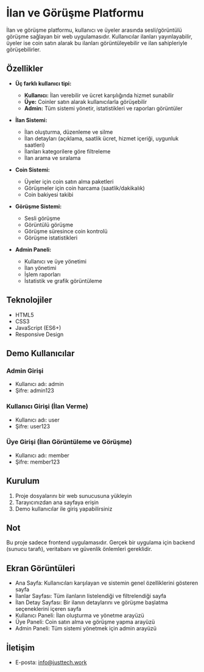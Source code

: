 # İlan ve Görüşme Platformu

İlan ve görüşme platformu, kullanıcı ve üyeler arasında sesli/görüntülü görüşme sağlayan bir web uygulamasıdır. Kullanıcılar ilanları yayınlayabilir, üyeler ise coin satın alarak bu ilanları görüntüleyebilir ve ilan sahipleriyle görüşebilirler.

## Özellikler

- **Üç farklı kullanıcı tipi:**
  - **Kullanıcı:** İlan verebilir ve ücret karşılığında hizmet sunabilir
  - **Üye:** Coinler satın alarak kullanıcılarla görüşebilir
  - **Admin:** Tüm sistemi yönetir, istatistikleri ve raporları görüntüler

- **İlan Sistemi:**
  - İlan oluşturma, düzenleme ve silme
  - İlan detayları (açıklama, saatlik ücret, hizmet içeriği, uygunluk saatleri)
  - İlanları kategorilere göre filtreleme
  - İlan arama ve sıralama

- **Coin Sistemi:**
  - Üyeler için coin satın alma paketleri
  - Görüşmeler için coin harcama (saatlik/dakikalık)
  - Coin bakiyesi takibi

- **Görüşme Sistemi:**
  - Sesli görüşme
  - Görüntülü görüşme
  - Görüşme süresince coin kontrolü
  - Görüşme istatistikleri

- **Admin Paneli:**
  - Kullanıcı ve üye yönetimi
  - İlan yönetimi
  - İşlem raporları
  - İstatistik ve grafik görüntüleme

## Teknolojiler

- HTML5
- CSS3
- JavaScript (ES6+)
- Responsive Design

## Demo Kullanıcılar

### Admin Girişi
- Kullanıcı adı: admin
- Şifre: admin123

### Kullanıcı Girişi (İlan Verme)
- Kullanıcı adı: user
- Şifre: user123

### Üye Girişi (İlan Görüntüleme ve Görüşme)
- Kullanıcı adı: member
- Şifre: member123

## Kurulum

1. Proje dosyalarını bir web sunucusuna yükleyin
2. Tarayıcınızdan ana sayfaya erişin
3. Demo kullanıcılar ile giriş yapabilirsiniz

## Not

Bu proje sadece frontend uygulamasıdır. Gerçek bir uygulama için backend (sunucu tarafı), veritabanı ve güvenlik önlemleri gereklidir.

## Ekran Görüntüleri

- Ana Sayfa: Kullanıcıları karşılayan ve sistemin genel özelliklerini gösteren sayfa
- İlanlar Sayfası: Tüm ilanların listelendiği ve filtrelendiği sayfa
- İlan Detay Sayfası: Bir ilanın detaylarını ve görüşme başlatma seçeneklerini içeren sayfa
- Kullanıcı Paneli: İlan oluşturma ve yönetme arayüzü
- Üye Paneli: Coin satın alma ve görüşme yapma arayüzü
- Admin Paneli: Tüm sistemi yönetmek için admin arayüzü

## İletişim

- E-posta: info@justtech.work